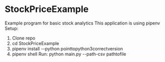 # StockPriceExample
Example program for basic stock analytics
This application is using pipenv 
Setup: 
  1. Clone repo
  2. cd StockPriceExample
  3. pipenv install --python pointtopython3correctversion
  4. pipenv shell
Run: 
  python main.py --path-csv pathtofile
